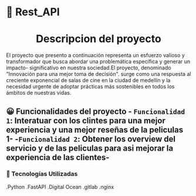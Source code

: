  # 🌟 Rest_API

<h1 align="center"> Descripcion del proyecto </h1>
El proyecto que presento a continuación representa un esfuerzo valioso y transformador que busca abordar una problemática específica y generar un impacto-
significativo en nuestra sociedad.El proyecto, denominado "Innovación para una mejor toma de decisión".
surge como una respuesta al creciente exponencial de salas de cine en la ciudad de medellín y la necesidad urgente de adoptar prácticas más sostenibles 
en todos los ámbitos de nuestras vidas.

## 😀 Funcionalidades del proyecto - `Funcionalidad 1`: Interatuar con los clintes para una mejor experiencia y una mejor reseñas de la peliculas 1- -`Funcionalidad 2`: Obtener los overview del servicio y de las peliculas para asi mejorar la experiencia de las clientes-

### 👏 Tecnologías Utilizadas

.Python
.FastAPI
.Digital Ocean
.gitlab
.nginx
